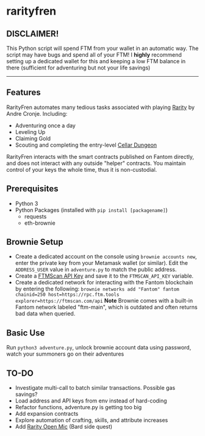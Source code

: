 # rarityfren

## DISCLAIMER!
This Python script will spend FTM from your wallet in an automatic way. The script may have bugs and spend all of your FTM! I **highly** recommend setting up a dedicated wallet for this and keeping a low FTM balance in there (sufficient for adventuring but not your life savings)

---

## Features
RarityFren automates many tedious tasks associated with playing [Rarity](https://andrecronje.medium.com/loot-rarity-d341faa4485c) by Andre Cronje. Including:
- Adventuring once a day
- Leveling Up
- Claiming Gold
- Scouting and completing the entry-level [Cellar Dungeon](https://andrecronje.medium.com/rarity-the-cellar-83a1606a0be3)

RarityFren interacts with the smart contracts published on Fantom directly, and does not interact with any outside "helper" contracts. You maintain control of your keys the whole time, thus it is non-custodial.

## Prerequisites
* Python 3
* Python Packages (installed with `pip install [packagename]`)
    - requests
    - eth-brownie

## Brownie Setup
- Create a dedicated account on the console using `brownie accounts new`, enter the private key from your Metamask wallet (or similar). Edit the `ADDRESS_USER` value in `adventure.py` to match the public address.
- Create a [FTMScan API Key](https://ftmscan.com/myapikey) and save it to the `FTMSCAN_API_KEY` variable. 
- Create a dedicated network for interacting with the Fantom blockchain by entering the following:
`brownie networks add "Fantom" fantom chainid=250 host=https://rpc.ftm.tools explorer=https://ftmscan.com/api`
**Note** Brownie comes with a built-in Fantom network labeled "ftm-main", which is outdated and often returns bad data when queried.

## Basic Use
Run `python3 adventure.py`, unlock brownie account data using password, watch your summoners go on their adventures

## TO-DO
- Investigate multi-call to batch similar transactions. Possible gas savings?
- Load address and API keys from env instead of hard-coding
- Refactor functions, adventure.py is getting too big
- Add expansion contracts
- Explore automation of crafting, skills, and attribute increases
- Add [Rarity Open Mic](https://rarity-openmic.com/) (Bard side quest)